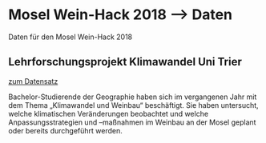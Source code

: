 # Mosel Wein-Hack 2018 --> Daten

Daten für den Mosel Wein-Hack 2018

## Lehrforschungsprojekt Klimawandel Uni Trier

[zum Datensatz](https://github.com/mosel-wein-hack/data/tree/master/lehrforschungsprojekt-klimawandel)

Bachelor-Studierende der Geographie haben sich im vergangenen Jahr mit dem Thema „Klimawandel und Weinbau“ beschäftigt. Sie haben untersucht, welche klimatischen Veränderungen beobachtet und welche Anpassungsstrategien und –maßnahmen im Weinbau an der Mosel geplant oder bereits durchgeführt werden.
